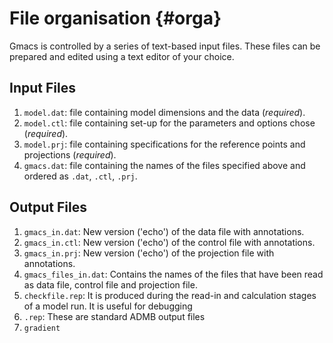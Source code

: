 # File organisation {#orga}

Gmacs is controlled by a series of text-based input files. These files can be prepared and edited using a text editor of your choice.

## Input Files

  1. `model.dat`: file containing model dimensions and the data (_required_).
  2. `model.ctl`: file containing set-up for the parameters and options chose (_required_).
  3. `model.prj`: file containing specifications for the reference points and projections (_required_).
  4. `gmacs.dat`: file containing the names of the files specified above and ordered as `.dat`, `.ctl`, `.prj`.
  
## Output Files

  1. `gmacs_in.dat`: New version ('echo') of the data file with annotations. 
  2. `gmacs_in.ctl`: New version ('echo') of the control file with annotations. 
  3. `gmacs_in.prj`: New version ('echo') of the projection file with annotations. 
  4. `gmacs_files_in.dat`: Contains the names of the files that have been read as data file, control file and projection file.
  5. `checkfile.rep`: It is produced during the read-in and calculation stages of a model run. It is useful for debugging
  6. `.rep`: These are standard ADMB output files
  7. `gradient`
